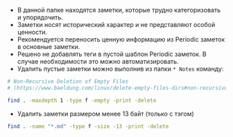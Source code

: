 - В данной папке находятся заметки, которые трудно категоризовать и упорядочить.
- Заметки носят исторический характер и не представляют особой ценности.
- Рекомендуется переносить ценную информацию из Periodic заметок в основные заметки.
- Решено не добавлять теги в пустой шаблон Periodic заметок. В случае необходимости это можно автоматизировать.
- Удалить пустые заметки можно выполнив из папки `* Notes` команду: 
```bash
# Non-Recursive Deletion of Empty Files
# (https://www.baeldung.com/linux/delete-empty-files-dirs#non-recursive-deletion-of-empty-files)

find . -maxdepth 1 -type f -empty -print -delete
```
- Удалить заметки размером менее 13 байт (только с тэгом)
```bash
find . -name "*.md" -type f -size -13 -print -delete
```
